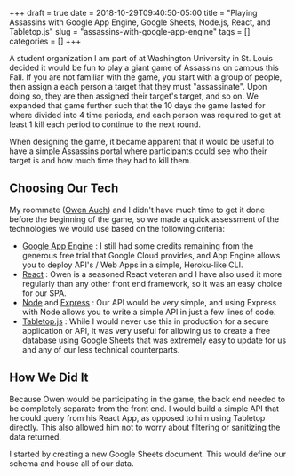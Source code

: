 +++ 
draft = true
date = 2018-10-29T09:40:50-05:00
title = "Playing Assassins with Google App Engine, Google Sheets, Node.js, React, and Tabletop.js"
slug = "assassins-with-google-app-engine" 
tags = []
categories = []
+++

A student organization I am part of at Washington University in St. Louis decided it would be fun to play a giant game of Assassins on campus this Fall. If you are not familiar with the game, you start with a group of people, then assign a each person a target that they must "assassinate". Upon doing so, they are then assigned their target's target, and so on. We expanded that game further such that the 10 days the game lasted for where divided into 4 time periods, and each person was required to get at least 1 kill each period to continue to the next round.

When designing the game, it became apparent that it would be useful to have a simple Assassins portal where participants could see who their target is and how much time they had to kill them.

## Choosing Our Tech

My roommate ([Owen Auch](https://github.com/owenauch)) and I didn't have much time to get it done before the beginning of the game, so we made a quick assessment of the technologies we would use based on the following criteria:

- [Google App Engine](https://cloud.google.com/appengine/) : I still had some credits remaining from the generous free trial that Google Cloud provides, and App Engine allows you to deploy API's / Web Apps in a simple, Heroku-like CLI.
- [React](https://reactjs.org/) : Owen is a seasoned React veteran and I have also used it more regularly than any other front end framework, so it was an easy choice for our SPA.
- [Node](https://nodejs.org/) and [Express](https://expressjs.com/) : Our API would be very simple, and using Express with Node allows you to write a simple API in just a few lines of code.
- [Tabletop.js](https://github.com/jsoma/tabletop) : While I would never use this in production for a secure application or API, it was very useful for allowing us to create a free database using Google Sheets that was extremely easy to update for us and any of our less technical counterparts. 


## How We Did It

Because Owen would be participating in the game, the back end needed to be completely separate from the front end. I would build a simple API that he could query from his React App, as opposed to him using Tabletop directly. This also allowed him not to worry about filtering or sanitizing the data returned.

I started by creating a new Google Sheets document. This would define our schema and house all of our data.